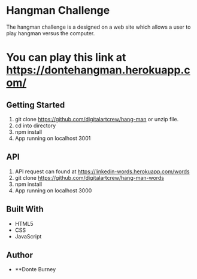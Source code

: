 # Hangman Challenge

The hangman challenge is a designed on a web site which allows a user to play hangman versus the computer. 

# You can play this link at https://dontehangman.herokuapp.com/

## Getting Started

1. git clone https://github.com/digitalartcrew/hang-man or unzip file.
2. cd into directory
3. npm install
4. App running on localhost 3001

## API
1. API request can found at https://linkedin-words.herokuapp.com/words
2. git clone https://github.com/digitalartcrew/hang-man-words
3. npm install
4. App running on localhost 3000


## Built With

* HTML5
* CSS
* JavaScript


## Author

* **Donte Burney

